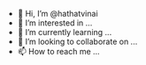 - 👋 Hi, I’m @hathatvinai
- 👀 I’m interested in ...
- 🌱 I’m currently learning ...
- 💞️ I’m looking to collaborate on ...
- 📫 How to reach me ...

<!---
hathatvinai/hathatvinai is a ✨ special ✨ repository because its `README.md` (this file) appears on your GitHub profile.
You can click the Preview link to take a look at your changes.
--->
